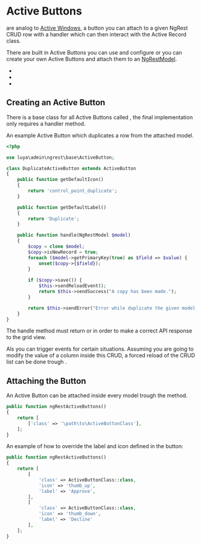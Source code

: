 # Active Buttons

<class name="luya\admin\ngrest\base\ActiveButton" /> are analog to [Active Windows](activewindow.md), a button you can attach to a given NgRest CRUD row with a handler which can then interact with the Active Record class.

There are built in Active Buttons you can use and configure or you can create your own Active Buttons and attach them to an [NgRestModel](model.md).

+ <class name="luya\admin\buttons\DuplicateActiveButton" />
+ <class name="luya\admin\buttons\TimestampActiveButton" />
+ <class name="luya\admin\buttons\ToggleStatusActiveButton" />

## Creating an Active Button

There is a base class for all Active Buttons called <class name="luya\admin\ngrest\base\ActiveButton" />, the final implementation only requires a handler method.

An example Active Button which duplicates a row from the attached model.

```php
<?php

use luya\admin\ngrest\base\ActiveButton;

class DuplicateActiveButton extends ActiveButton
{
    public function getDefaultIcon()
    {
        return 'control_point_duplicate';
    }

    public function getDefaultLabel()
    {
        return 'Duplicate';
    }

    public function handle(NgRestModel $model)
    {
        $copy = clone $model;
        $copy->isNewRecord = true;
        foreach ($model->getPrimaryKey(true) as $field => $value) {
            unset($copy->{$field});
        }
        
        if ($copy->save()) {
            $this->sendReloadEvent();
            return $this->sendSuccess("A copy has been made.");
        }

        return $this->sendError("Error while duplicate the given model." . var_export($copy->getErrors(), true));
    }
}
```

The handle method must return <class name="luya\admin\ngrest\base\ActiveButton" method="sendSuccess" /> or <class name="luya\admin\ngrest\base\ActiveButton" method="sendError" /> in order to make a correct API response to the grid view.

Als you can trigger events for certain situations. Assuming you are going to modify the value of a column inside this CRUD, a forced reload of the CRUD list can be done trough <class name="luya\admin\ngrest\base\ActiveButton" method="sendReloadEvent" />.

## Attaching the Button

An Active Button can be attached inside every <class name="luya\admin\ngrest\base\NgRestModel" /> model trough the <class name="luya\admin\ngrest\base\NgRestModel" method="ngRestActiveButtons" /> method.

```php
public function ngRestActiveButtons()
{
    return [
        ['class' => '\path\to\ActiveButtonClass'],
    ];
}
```

An example of how to override the label and icon defined in the button:

```php
public function ngRestActiveButtons()
{
    return [
        [
            'class' => ActiveButtonClass::class,
            'icon' => 'thumb_up',
            'label' => 'Approve',
        ],
        [
            'class' => ActiveButtonClass::class,
            'icon' => 'thumb_down',
            'label' => 'Decline'
        ],
    ];
}
```
